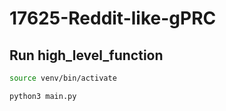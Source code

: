 # 17625-Reddit-like-gPRC
## Run high_level_function
```bash
source venv/bin/activate
```
```bash
python3 main.py
```
